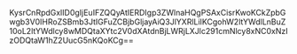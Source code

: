 KysrCnRpdGxlID0gIjEuIFZQQyAtIERDIgp3ZWlnaHQgPSAxCisrKwoKCkZpbGwgb3V0IHRoZSBmb3JtIGFuZCBjbGljayAiQ3JlYXRlLiIKCgohW2ltYWdlLnBuZ10oL2ltYWdlcy8wMDQtaXYtc2V0dXAtdnBjLWRjLXJlc291cmNlcy8xNC0xNzIzODQtaW1hZ2UucG5nKQoKCg==